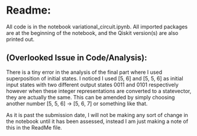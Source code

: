 # Readme:

All code is in the notebook variational_circuit.ipynb. All imported packages are at the beginning of the notebook, and the Qiskit version(s) are also printed out.

## (Overlooked Issue in Code/Analysis):

There is a tiny error in the analysis of the final part where I used superposition of initial states. I noticed I used [5, 6] and [5, 5, 6] as initial input states with two different output states 0011 and 0101 respectively however when these integer representations are converted to a statevector, they are actually the same. This can be amended by simply choosing another number [5, 5, 6] -> [5, 6, 7] or something like that.

As it is past the submission date, I will not be making any sort of change in the notebook until it has been assessed, instead I am just making a note of this in the ReadMe file. 